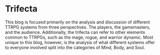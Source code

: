 # Trifecta
This blog is focused primarily on the analysis and discussion of different TTRPG systems from three perspectives. The players, the gamemasters, and the audience. Additionally, the trifecta can refer to other elements common to TTRPGs, such as the mage, rogue, and warrior dynamic. Most unique to this blog, however, is the analysis of what different systems offer to everyone involved split into the categories of Mind, Body, and Soul. 
